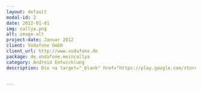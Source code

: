 ```yaml
---
layout: default
modal-id: 2
date: 2012-01-01
img: callya.png
alt: image-alt
project-date: Januar 2012
client: Vodafone GmbH
client_url: http://www.vodafone.de
package: de.vodafone.meincallya
category: Android Entwicklung
description: Die <a target="_blank" href="https://play.google.com/store/apps/details?id=de.vodafone.meincallya">MeinCallYa</a> App ist eine Service App für Vodafone Pre-Paid Kunden um Informationen wie das verbleibende Daten- und Telefonvolumen anzuzeigen. Neben den Statusabfragen können die MeinCallYa Kunden Informationen über Tarife und Tarifoptionen einsehen und diese direkt über die App buchen, bzw. den Tarif wechseln. <br /><br />Die Arbeit an dieser Applikation erfolgte während meines Angestelltenverhältnisses bei der Appseleration GmbH in Düsseldorf erstellt.


---
```

